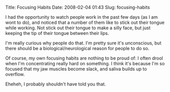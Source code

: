 Title: Focusing Habits
Date: 2008-02-04 01:43
Slug: focusing-habits

I had the opportunity to watch people work in the past few days (as I am
wont to do), and noticed that a number of them like to stick out their
tongue while working. Not stick out their tongue to make a silly face,
but just keeping the tip of their tongue between their lips.

I'm really curious why people do that. I'm pretty sure it's unconscious,
but there should be a biological/neurological reason for people to do
so.

Of course, my own focusing habits are nothing to be proud of: I often
drool when I'm concentrating really hard on something. I think it's
because I'm so focused that my jaw muscles become slack, and saliva
builds up to overflow.

Eheheh, I probably shouldn't have told you that.

